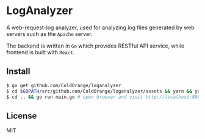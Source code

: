 # LogAnalyzer

A web-request-log analyzer, used for analyzing log files generated by web servers such as the `Apache` server.

The backend is written in `Go` which provides RESTful API service, while frontend is built with `React`.

## Install
```bash
$ go get github.com/ColdOrange/loganalyzer
$ cd $GOPATH/src/github.com/ColdOrange/loganalyzer/assets && yarn && yarn deploy
$ cd .. && go run main.go # open browser and visit http://localhost:8000
```

## License

MIT

